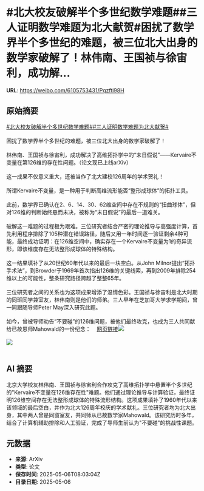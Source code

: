 # #北大校友破解半个多世纪数学难题##三人证明数学难题为北大献贺#困扰了数学界半个多世纪的难题，被三位北大出身的数学家破解了！林伟南、王国祯与徐宙利，成功解...

**URL**: https://weibo.com/6105753431/Pqzfti98H

## 原始摘要

<a href="https://m.weibo.cn/search?containerid=231522type%3D1%26t%3D10%26q%3D%23%E5%8C%97%E5%A4%A7%E6%A0%A1%E5%8F%8B%E7%A0%B4%E8%A7%A3%E5%8D%8A%E4%B8%AA%E5%A4%9A%E4%B8%96%E7%BA%AA%E6%95%B0%E5%AD%A6%E9%9A%BE%E9%A2%98%23&amp;extparam=%23%E5%8C%97%E5%A4%A7%E6%A0%A1%E5%8F%8B%E7%A0%B4%E8%A7%A3%E5%8D%8A%E4%B8%AA%E5%A4%9A%E4%B8%96%E7%BA%AA%E6%95%B0%E5%AD%A6%E9%9A%BE%E9%A2%98%23" data-hide=""><span class="surl-text">#北大校友破解半个多世纪数学难题#</span></a><a href="https://m.weibo.cn/search?containerid=231522type%3D1%26t%3D10%26q%3D%23%E4%B8%89%E4%BA%BA%E8%AF%81%E6%98%8E%E6%95%B0%E5%AD%A6%E9%9A%BE%E9%A2%98%E4%B8%BA%E5%8C%97%E5%A4%A7%E7%8C%AE%E8%B4%BA%23&amp;extparam=%23%E4%B8%89%E4%BA%BA%E8%AF%81%E6%98%8E%E6%95%B0%E5%AD%A6%E9%9A%BE%E9%A2%98%E4%B8%BA%E5%8C%97%E5%A4%A7%E7%8C%AE%E8%B4%BA%23" data-hide=""><span class="surl-text">#三人证明数学难题为北大献贺#</span></a><br><br>困扰了数学界半个多世纪的难题，被三位北大出身的数学家破解了！<br><br>林伟南、王国祯与徐宙利，成功解决了高维拓扑学中的“末日假说”——Kervaire不变量在第126维的存在性问题。（论文现已上线arXiv）<br><br>这一成果不仅意义重大，还被当作了北大建校126周年的学术贺礼！<br><br>所谓Kervaire不变量，是一种用于判断高维流形能否“整形成球体”的拓扑工具。<br><br>此前，数学界已确认在2、6、14、30、62维空间中存在不规则的“扭曲球体”，但对126维的判断始终悬而未决，被称为“末日假说”的最后一道难关。<br><br>破解这一难题的过程极为艰难。三位研究者结合严密的理论推导与高强度计算，首先利用程序排除了105种潜在错误路径，随后又用一年时间逐一验证剩余4种可能，最终成功证明：在126维空间中，确实存在一个Kervaire不变量为1的奇异流形，即该维度存在无法整形成球体的特殊结构。<br><br>这一结果填补了从20世纪60年代以来的最后一块空白。从John Milnor提出“拓扑手术法”，到Browder于1969年首次指出126维的关键线索，再到2009年排除254维以上的可能性，整条研究路径跨越了整整65年。<br><br>三位研究者之间的关系也为这项成果增添了温情色彩。王国祯与徐宙利是北大时期的同班同学兼室友，林伟南则是他们的师弟。三人早年在芝加哥大学求学期间，曾一同跟随导师Peter May深入研究此题。<br><br>如今，曾被导师劝告“不要碰”的126维问题，被他们最终攻克，也成为三人共同献给已故恩师Mahowald的一份纪念：<a href="https://weibo.cn/sinaurl?u=https%3A%2F%2Fmp.weixin.qq.com%2Fs%2F_3xUh74-dVNmp7tGFubflA" data-hide=""><span class="url-icon"><img style="width: 1rem;height: 1rem" src="https://h5.sinaimg.cn/upload/2015/09/25/3/timeline_card_small_web_default.png" referrerpolicy="no-referrer"></span><span class="surl-text">网页链接</span></a><img style="" src="https://tvax1.sinaimg.cn/large/006Fd7o3gy1i15s8yn2joj30zk0c0wm2.jpg" referrerpolicy="no-referrer"><br><br><img style="" src="https://tvax1.sinaimg.cn/large/006Fd7o3gy1i15s90b2aej30rs0fk4ew.jpg" referrerpolicy="no-referrer"><br><br>

## AI 摘要

北京大学校友林伟南、王国祯与徐宙利合作攻克了高维拓扑学中悬置半个多世纪的"Kervaire不变量在126维存在性"难题。他们通过理论推导与计算验证，最终证明126维空间存在无法整形成球体的特殊流形结构。这项成果填补了1960年代以来该领域的最后空白，并作为北大126周年校庆的学术献礼。三位研究者均为北大出身，其中两人曾是同窗室友，共同师从已故数学家Mahowald。该研究历时多年，结合了计算机辅助排除和人工验证，完成了导师生前认为"不要碰"的挑战性课题。

## 元数据

- **来源**: ArXiv
- **类型**: 论文
- **保存时间**: 2025-05-06T08:03:04Z
- **目录日期**: 2025-05-06
